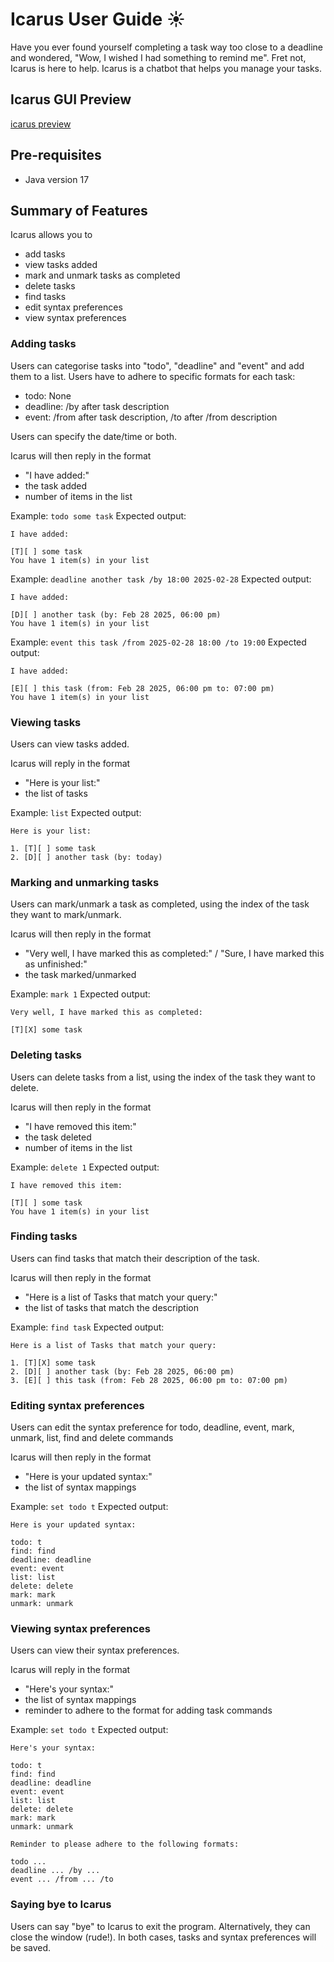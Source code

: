 # Icarus User Guide ☀️
Have you ever found yourself completing a task way too close to a deadline and wondered, 
"Wow, I wished I had something to remind me". Fret not, Icarus is here to help. 
Icarus is a chatbot that helps you manage your tasks.

## Icarus GUI Preview
[icarus preview](Ui.png)

## Pre-requisites
- Java version 17

## Summary of Features
Icarus allows you to
- add tasks
- view tasks added
- mark and unmark tasks as completed
- delete tasks
- find tasks
- edit syntax preferences
- view syntax preferences

### Adding tasks
Users can categorise tasks into "todo", "deadline" and "event" and add them to a list.
Users have to adhere to specific formats for each task:
- todo: None
- deadline: /by after task description
- event: /from after task description, /to after /from description

Users can specify the date/time or both.

Icarus will then reply in the format
- "I have added:"
- the task added
- number of items in the list 

Example: `todo some task`
Expected output:
```
I have added:

[T][ ] some task
You have 1 item(s) in your list
```

Example: `deadline another task /by 18:00 2025-02-28`
Expected output:
```
I have added:

[D][ ] another task (by: Feb 28 2025, 06:00 pm)
You have 1 item(s) in your list
```

Example: `event this task /from 2025-02-28 18:00 /to 19:00`
Expected output:
```
I have added:

[E][ ] this task (from: Feb 28 2025, 06:00 pm to: 07:00 pm)
You have 1 item(s) in your list
```


### Viewing tasks
Users can view tasks added.

Icarus will reply in the format
- "Here is your list:"
- the list of tasks

Example: `list`
Expected output:
```
Here is your list:

1. [T][ ] some task
2. [D][ ] another task (by: today)
```

### Marking and unmarking tasks
Users can mark/unmark a task as completed, using the index of the task they want to mark/unmark.

Icarus will then reply in the format
- "Very well, I have marked this as completed:" / "Sure, I have marked this as unfinished:"
- the task marked/unmarked

Example: `mark 1`
Expected output:
```
Very well, I have marked this as completed:

[T][X] some task
```

### Deleting tasks
Users can delete tasks from a list, using the index of the task they want to delete.

Icarus will then reply in the format
- "I have removed this item:"
- the task deleted
- number of items in the list

Example: `delete 1`
Expected output:
```
I have removed this item:

[T][ ] some task
You have 1 item(s) in your list
```

### Finding tasks
Users can find tasks that match their description of the task.

Icarus will then reply in the format
- "Here is a list of Tasks that match your query:"
- the list of tasks that match the description

Example: `find task`
Expected output:
```
Here is a list of Tasks that match your query:

1. [T][X] some task
2. [D][ ] another task (by: Feb 28 2025, 06:00 pm)
3. [E][ ] this task (from: Feb 28 2025, 06:00 pm to: 07:00 pm)
```

### Editing syntax preferences 
Users can edit the syntax preference for todo, deadline, event, mark, unmark, list, find and delete commands

Icarus will then reply in the format
- "Here is your updated syntax:"
- the list of syntax mappings

Example: `set todo t`
Expected output:
```
Here is your updated syntax:

todo: t
find: find
deadline: deadline
event: event
list: list
delete: delete
mark: mark
unmark: unmark
```

### Viewing syntax preferences
Users can view their syntax preferences.

Icarus will reply in the format
- "Here's your syntax:"
- the list of syntax mappings
- reminder to adhere to the format for adding task commands

Example: `set todo t`
Expected output:
```
Here's your syntax:

todo: t
find: find
deadline: deadline
event: event
list: list
delete: delete
mark: mark
unmark: unmark

Reminder to please adhere to the following formats: 

todo ...
deadline ... /by ...
event ... /from ... /to
```

### Saying bye to Icarus
Users can say "bye" to Icarus to exit the program. Alternatively, they can close the window (rude!).
In both cases, tasks and syntax preferences will be saved.
